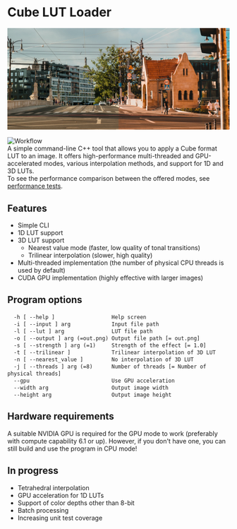 # Cube LUT Loader
<center><img src="docs/example_pic.jpg" alt="drawing" width="600"/></center>

![Workflow](https://github.com/JakubOchnik/Cube-LUT-Loader/actions/workflows/build-and-test.yml/badge.svg)  
A simple command-line C++ tool that allows you to apply a Cube format LUT to an image.
It offers high-performance multi-threaded and GPU-accelerated modes, various interpolation methods, and support for 1D and 3D LUTs.  
To see the performance comparison between the offered modes, see [performance tests](PERFORMANCE.md).

## Features
- Simple CLI
- 1D LUT support
- 3D LUT support
    - Nearest value mode (faster, low quality of tonal transitions)
    - Trilinear interpolation (slower, high quality)
- Multi-threaded implementation (the number of physical CPU threads is used by default)
- CUDA GPU implementation (highly effective with larger images)

## Program options
```
  -h [ --help ]                  Help screen
  -i [ --input ] arg             Input file path
  -l [ --lut ] arg               LUT file path
  -o [ --output ] arg (=out.png) Output file path [= out.png]
  -s [ --strength ] arg (=1)     Strength of the effect [= 1.0]
  -t [ --trilinear ]             Trilinear interpolation of 3D LUT
  -n [ --nearest_value ]         No interpolation of 3D LUT
  -j [ --threads ] arg (=8)      Number of threads [= Number of physical threads]
  --gpu                          Use GPU acceleration
  --width arg                    Output image width
  --height arg                   Output image height
```

## Hardware requirements
A suitable NVIDIA GPU is required for the GPU mode to work (preferably with compute capability 6.1 or up).
However, if you don't have one, you can still build and use the program in CPU mode!

## In progress
- Tetrahedral interpolation
- GPU acceleration for 1D LUTs
- Support of color depths other than 8-bit
- Batch processing
- Increasing unit test coverage

